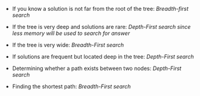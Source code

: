* If you know a solution is not far from the root of the tree:
*Breadth-first search*

* If the tree is very deep and solutions are rare: 
*Depth-First search since less memory will be used to search for answer*

* If the tree is very wide:
*Breadth-First search*

* If solutions are frequent but located deep in the tree:
*Depth-First search*

* Determining whether a path exists between two nodes:
*Depth-First search*

* Finding the shortest path:
*Breadth-First search*